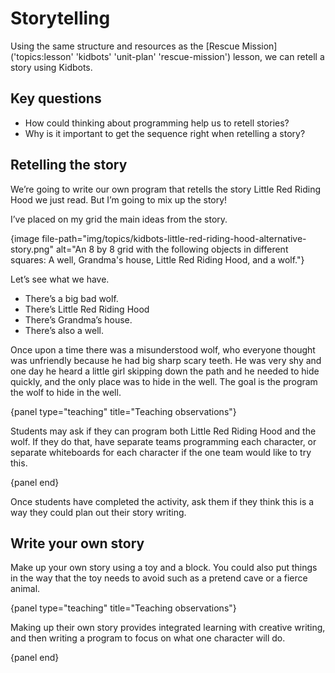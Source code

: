 # Storytelling

Using the same structure and resources as the [Rescue Mission]('topics:lesson' 'kidbots' 'unit-plan' 'rescue-mission') lesson, we can retell a story using Kidbots.

## Key questions

-   How could thinking about programming help us to retell stories?
-   Why is it important to get the sequence right when retelling a story?

## Retelling the story

We’re going to write our own program that retells the story Little Red Riding Hood we just read.
But I’m going to mix up the story!

I’ve placed on my grid the main ideas from the story.

{image file-path="img/topics/kidbots-little-red-riding-hood-alternative-story.png" alt="An 8 by 8 grid with the following objects in different squares: A well, Grandma's house, Little Red Riding Hood, and a wolf."}

Let’s see what we have.

-   There’s a big bad wolf.
-   There’s Little Red Riding Hood
-   There’s Grandma’s house.
-   There’s also a well.

Once upon a time there was a misunderstood wolf, who everyone thought was unfriendly because he had big sharp scary teeth.
He was very shy and one day he heard a little girl skipping down the path and he needed to hide quickly, and the only place was to hide in the well.
The goal is the program the wolf to hide in the well.

{panel type="teaching" title="Teaching observations"}

Students may ask if they can program both Little Red Riding Hood and the wolf.
If they do that, have separate teams programming each character, or separate whiteboards for each character if the one team would like to try this.

{panel end}

Once students have completed the activity, ask them if they think this is a way they could plan out their story writing.

## Write your own story

Make up your own story using a toy and a block.
You could also put things in the way that the toy needs to avoid such as a pretend cave or a fierce animal.

{panel type="teaching" title="Teaching observations"}

Making up their own story provides integrated learning with creative writing, and then writing a program to focus on what one character will do.

{panel end}

